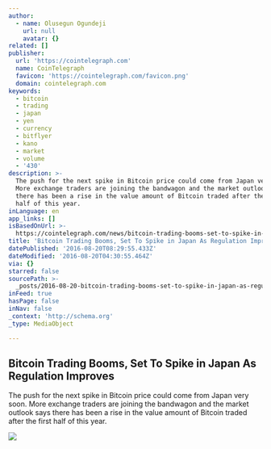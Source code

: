 ```yaml
---
author:
  - name: Olusegun Ogundeji
    url: null
    avatar: {}
related: []
publisher:
  url: 'https://cointelegraph.com'
  name: CoinTelegraph
  favicon: 'https://cointelegraph.com/favicon.png'
  domain: cointelegraph.com
keywords:
  - bitcoin
  - trading
  - japan
  - yen
  - currency
  - bitflyer
  - kano
  - market
  - volume
  - '430'
description: >-
  The push for the next spike in Bitcoin price could come from Japan very soon.
  More exchange traders are joining the bandwagon and the market outlook says
  there has been a rise in the value amount of Bitcoin traded after the first
  half of this year.
inLanguage: en
app_links: []
isBasedOnUrl: >-
  https://cointelegraph.com/news/bitcoin-trading-booms-set-to-spike-in-japan-as-regulation-improves
title: 'Bitcoin Trading Booms, Set To Spike in Japan As Regulation Improves'
datePublished: '2016-08-20T08:29:55.433Z'
dateModified: '2016-08-20T04:30:55.464Z'
via: {}
starred: false
sourcePath: >-
  _posts/2016-08-20-bitcoin-trading-booms-set-to-spike-in-japan-as-regulation-i.md
inFeed: true
hasPage: false
inNav: false
_context: 'http://schema.org'
_type: MediaObject

---
```

<article style=""><h1>Bitcoin Trading Booms, Set To Spike in Japan As Regulation Improves</h1><p>The push for the next spike in Bitcoin price could come from Japan very soon. More exchange traders are joining the bandwagon and the market outlook says there has been a rise in the value amount of Bitcoin traded after the first half of this year.</p><img src="https://cointelegraph.com/images/725_Ly9jb2ludGVsZWdyYXBoLmNvbS9zdG9yYWdlL3VwbG9hZHMvdmlldy84NmUwYWE2YmFkMmJkYzY5ZWUwMDBkOTM3MWZjNzE1Yi5qcGc=.jpg" /></article>